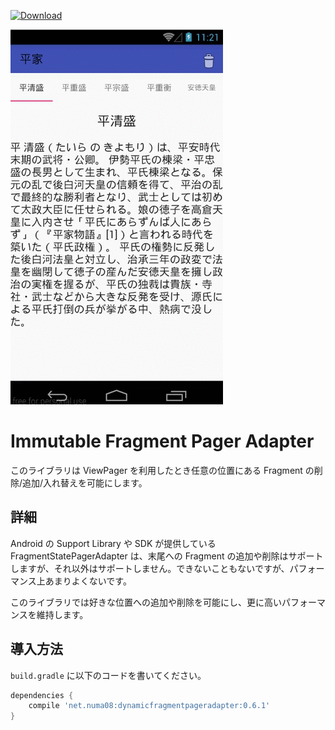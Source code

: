 [ ![Download](https://api.bintray.com/packages/numa08/maven/dynamicfragmentpageradapter/images/download.svg) ](https://bintray.com/numa08/maven/dynamicfragmentpageradapter/_latestVersion)

![](capture.gif)

# Immutable Fragment Pager Adapter

このライブラリは ViewPager を利用したとき任意の位置にある Fragment の削除/追加/入れ替えを可能にします。

## 詳細

Android の Support Library や SDK が提供している FragmentStatePagerAdapter は、末尾への Fragment の追加や削除はサポートしますが、それ以外はサポートしません。できないこともないですが、パフォーマンス上あまりよくないです。

このライブラリでは好きな位置への追加や削除を可能にし、更に高いパフォーマンスを維持します。

## 導入方法

`build.gradle` に以下のコードを書いてください。

```gradle
dependencies {
    compile 'net.numa08:dynamicfragmentpageradapter:0.6.1'
}
```